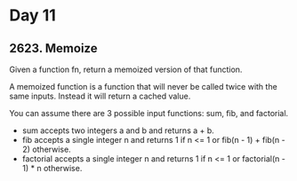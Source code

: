 # Day 11

## 2623. Memoize

Given a function fn, return a memoized version of that function.

A memoized function is a function that will never be called twice with the same inputs. Instead it will return a cached value.

You can assume there are 3 possible input functions: sum, fib, and factorial.

- sum accepts two integers a and b and returns a + b.
- fib accepts a single integer n and returns 1 if n <= 1 or fib(n - 1) + fib(n - 2) otherwise.
- factorial accepts a single integer n and returns 1 if n <= 1 or factorial(n - 1) \* n otherwise.
